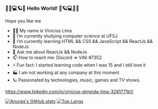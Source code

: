 ### 🤘🎸💻🪐🌌 Hello World! 🌌🪐💻🎸🤘

Hope you like me

- 🙋‍♂️ My name is Vinicius Lima
- 🔭 I’m currently studying computer science at UFSJ
- 📓 I’m currently learning HTML && CSS && JavaScript && ReactJs && NodeJs
- 💬 Ask me about ReactJs && NodeJs
- 📫 How to reach me: Discord => ViNi #7352
- ⚡ Fun fact: I started learning code when I was 15 and I still love it
- 🏭 I am not working at any company at this moment
- 🪐 Passionated by technologies, music, games and TV shows.



https://www.linkedin.com/in/vinicius-almeida-lima-3281771b1/

[![Anurag's GitHub stats](https://github-readme-stats.vercel.app/api?username=ViniciusLima10&theme=tokyonight)](https://github.com/anuraghazra/github-readme-stats)
[![Top Langs](https://github-readme-stats.vercel.app/api/top-langs/?username=ViniciusLima10&layout=compact&theme=tokyonight)](https://github.com/anuraghazra/github-readme-stats)
